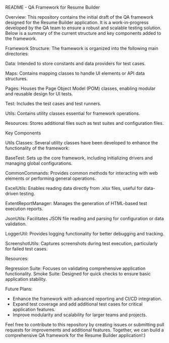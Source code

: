 README - QA Framework for Resume Builder

Overview:
  This repository contains the initial draft of the QA framework designed for the Resume Builder application. It is a work-in-progress developed by the QA team to ensure a robust and scalable testing solution. Below is a summary of the current structure and key components added to the framework.

Framework Structure:
  The framework is organized into the following main directories:

Data:
  Intended to store constants and data providers for test cases.

Maps:
  Contains mapping classes to handle UI elements or API data structures.

Pages:
  Houses the Page Object Model (POM) classes, enabling modular and reusable design for UI tests.

Test:
  Includes the test cases and test runners.

Utils:
  Contains utility classes essential for framework operations.

Resources:
  Stores additional files such as test suites and configuration files.

Key Components

Utils Classes:
  Several utility classes have been developed to enhance the functionality of the framework:

BaseTest:
  Sets up the core framework, including initializing drivers and managing global configurations.

CommonCommands:
  Provides common methods for interacting with web elements or performing general operations.

ExcelUtils:
  Enables reading data directly from .xlsx files, useful for data-driven testing.

ExtentReportManager:
  Manages the generation of HTML-based test execution reports.

JsonUtils:
  Facilitates JSON file reading and parsing for configuration or data validation.

LoggerUtil:
  Provides logging functionality for better debugging and tracking.

ScreenshotUtils:
  Captures screenshots during test execution, particularly for failed test cases.

Resources:

  Regression Suite:
    Focuses on validating comprehensive application functionality.
  Smoke Suite:
    Designed for quick checks to ensure basic application stability.

Future Plans:
  * Enhance the framework with advanced reporting and CI/CD integration.
  * Expand test coverage and add additional test cases for critical application features.
  * Improve modularity and scalability for larger teams and projects.

Feel free to contribute to this repository by creating issues or submitting pull requests for improvements and additional features. Together, we can build a comprehensive QA framework for the Resume Builder application!:)

